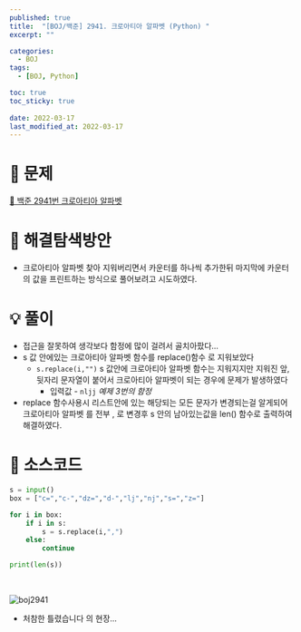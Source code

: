 ```yaml
---
published: true
title:  "[BOJ/백준] 2941. 크로아티아 알파벳 (Python) "
excerpt: ""

categories:
  - BOJ
tags:
  - [BOJ, Python]

toc: true
toc_sticky: true
 
date: 2022-03-17 
last_modified_at: 2022-03-17 
---
```

# 🔎 문제
[🔗 백준 2941번 크로아티아 알파벳](https://www.acmicpc.net/problem/2941) 

# 🤔 해결탐색방안
- 크로아티아 알파벳 찾아 지워버리면서 카운터를 하나씩 추가한뒤 마지막에 카운터의 값을 프린트하는 방식으로 풀어보려고 시도하였다.

# 💡 풀이

- 접근을 잘못하여 생각보다 함정에 많이 걸려서 골치아팠다...
- s 값 안에있는 크로아티아 알파벳 함수를 replace()함수 로 지워보았다
    - `s.replace(i,"")` s 값안에 크로아티아 알파벳 함수는 지워지지만 지워진 앞,뒷자리 문자열이 붙어서 크로아티아 알파벳이 되는 경우에 문제가 발생하였다
      - 입력값 - `nljj`  *예제 3번의 함정* 
- replace 함수사용시 리스트안에 있는 해당되는 모든 문자가 변경되는걸 알게되어 크로아티아 알파벳 를 전부 , 로 변경후 s 안의 남아있는값을 len() 함수로 출력하여 해결하였다.

# 📃 소스코드
```py
s = input()
box = ["c=","c-","dz=","d-","lj","nj","s=","z="]

for i in box:
    if i in s:
        s = s.replace(i,",")
    else:
        continue

print(len(s))
```
<br/>

![boj2941](https://user-images.githubusercontent.com/90514882/158823043-a3632116-aaad-4ad5-91d4-c991374ce9f4.PNG)
- 처참한 틀렸습니다 의 현장...
